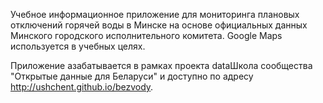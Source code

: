 Учебное информационное приложение для мониторинга плановых отключений горячей воды в Минске на основе официальных данных Минского городского исполнительного комитета. Google Maps используется в учебных целях.

Приложение азабатывается в рамках проекта dataШкола сообщества "Открытые данные для Беларуси" и доступно по адресу http://ushchent.github.io/bezvody.
